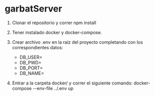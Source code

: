 # garbatServer

1. Clonar el repositorio y correr npm install

2. Tener instalado docker y docker-compose.

3. Crear archivo .env en la raíz del proyecto completando con los correspondientes datos:

   - DB_USER=
   - DB_PWD=
   - DB_PORT=
   - DB_NAME=

4. Entrar a la carpeta docker/ y correr el siguiente comando:
   docker-compose --env-file ../.env up
